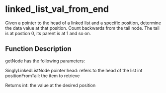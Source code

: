 # linked_list_val_from_end

Given a pointer to the head of a linked list and a specific position, determine the data value at that position. Count backwards from the tail node. The tail is at postion 0, its parent is at 1 and so on.

## Function Description

getNode has the following parameters:

SinglyLinkedListNode pointer head: refers to the head of the list
int positionFromTail: the item to retrieve

Returns
int: the value at the desired position
